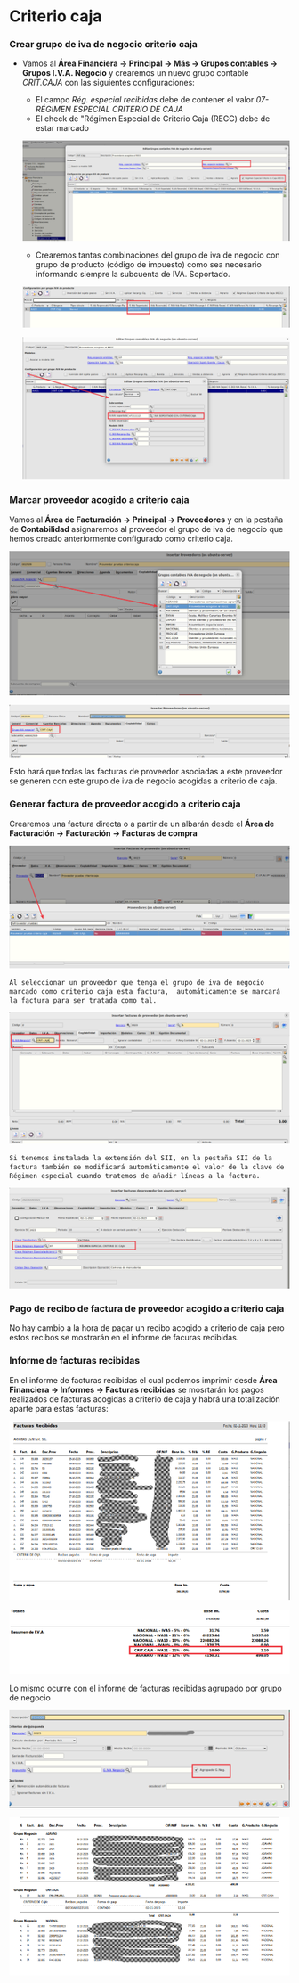 # Criterio caja

### Crear grupo de iva de negocio criterio caja

+ Vamos al **Área Financiera -> Principal -> Más -> Grupos contables -> Grupos I.V.A. Negocio** y crearemos un nuevo grupo contable *CRIT.CAJA* con las siguientes configuraciones:
    + El campo *Rég. especial recibidas* debe de contener el valor *07-RÉGIMEN ESPECIAL CRITERIO DE CAJA*
    + El check de "Régimen Especial de Criterio Caja (RECC) debe de estar marcado

    ![Grupo IVA de negocio](./img/grupo_negocio_CC.png)

    + Crearemos tantas combinaciones del grupo de iva de negocio con grupo de producto (código de impuesto) como sea necesario informando siempre la subcuenta de IVA. Soportado.

    ![Grupo IVA de negocio](./img/grupo_negocio_CC2.png)

    ![Grupo IVA de negocio](./img/grupo_negocio_CC3.png)


### Marcar proveedor acogido a criterio caja

Vamos al **Área de Facturación -> Principal -> Proveedores** y en la pestaña de **Contabilidad** asignaremos al proveedor el grupo de iva de negocio que hemos creado anteriormente configurado como criterio caja.


![Formulario de proveedor](./img/formularioProveedor.png)


![Formulario de proveedor](./img/formularioProveedor2.png)


Esto hará que todas las facturas de proveedor asociadas a este proveedor se generen con este grupo de iva de negocio acogidas a criterio de caja.

### Generar factura de proveedor acogido a criterio caja

Crearemos una factura directa o a partir de un albarán desde el **Área de Facturación -> Facturación -> Facturas de compra** 

![Seleccionando proveedor](./img/seleccionarProveedor.png)

    Al seleccionar un proveedor que tenga el grupo de iva de negocio marcado como criterio caja esta factura,  automáticamente se marcará la factura para ser tratada como tal.

![Seleccionando proveedor](./img/seleccionarProveedor2.png)


    Si tenemos instalada la extensión del SII, en la pestaña SII de la factura también se modificará automáticamente el valor de la clave de Régimen especial cuando tratemos de añadir líneas a la factura.

![Información del SII](./img/facturasii.png)


### Pago de recibo de factura de proveedor acogido a criterio caja

No hay cambio a la hora de pagar un recibo acogido a criterio de caja pero estos recibos se mostrarán en el informe de facuras recibidas.

### Informe de facturas recibidas

En el informe de facturas recibidas el cual podemos imprimir desde  **Área Financiera -> Informes -> Facturas recibidas** se mosrtarán los pagos realizados de facturas acogidas a criterio de caja y habrá una totalización aparte para estas facturas:


![Informe facturas recibidas](./img/informeFacturasRecibidas.png)

![Informe facturas recibidas](./img/informeFacturasRecibida2.png)

Lo mismo ocurre con el informe de facturas recibidas agrupado por grupo de negocio

![Informe facturas recibidas](./img/informeFacturasRecibida4.png)

![Informe facturas recibidas](./img/informeFacturasRecibida3.png)




